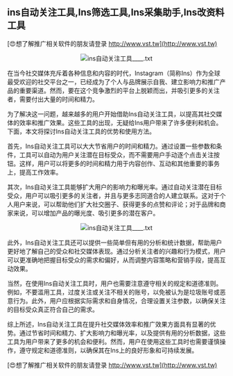 ## **ins自动关注工具,Ins筛选工具,Ins采集助手,Ins改资料工具**

[😍想了解推广相关软件的朋友请登录 http://www.vst.tw](http://www.vst.tw)

 <center><img src="https://vst.tw/MP4/tuiguang/png/0.png" alt="ins自动关注工具____.txt"></center>

在当今社交媒体充斥着各种信息和内容的时代，Instagram（简称Ins）作为全球最受欢迎的社交平台之一，已经成为了个人与品牌展示自我、建立影响力和推广产品的重要渠道。然而，要在这个竞争激烈的平台上脱颖而出，并吸引更多的关注者，需要付出大量的时间和精力。

为了解决这一问题，越来越多的用户开始借助Ins自动关注工具，以提高其社交媒体的效率和推广效果。这些工具的出现，无疑给Ins用户带来了许多便利和机会。下面，本文将探讨Ins自动关注工具的优势和使用方法。

首先，Ins自动关注工具可以大大节省用户的时间和精力。通过设置一些参数和条件，工具可以自动为用户关注潜在目标受众，而不需要用户手动逐个点击关注按钮。这样，用户可以将更多的时间和精力用于内容创作、互动和其他重要的事务上，提高工作效率。

其次，Ins自动关注工具能够扩大用户的影响力和曝光率。通过自动关注潜在目标受众，用户可以吸引更多的关注者，并且与更多志同道合的人建立联系。这对于个人用户来说，可以帮助他们扩大社交圈子、获得更多的点赞和评论；对于品牌和商家来说，可以增加产品的曝光度、吸引更多的潜在客户。

 <center><img src="https://vst.tw/MP4/tuiguang/png/8.png" alt="ins自动关注工具____.txt"></center>

此外，Ins自动关注工具还可以提供一些简单但有用的分析和统计数据，帮助用户更好地了解自己的受众和社交媒体表现。通过分析关注者的兴趣和行为模式，用户可以更准确地把握目标受众的需求和偏好，从而调整内容策略和营销手段，提高互动效果。

当然，在使用Ins自动关注工具时，用户也需要注意遵守相关的规定和道德准则。例如，不要滥用工具，过度关注或关注不相关的账号，以免被认为是垃圾账号或恶意行为。此外，用户应根据实际需求和自身情况，合理设置关注参数，以确保关注的目标受众真正符合自己的需求。

综上所述，Ins自动关注工具在提升社交媒体效率和推广效果方面具有显著的优势。通过节省时间和精力、扩大影响力和曝光率，以及提供有用的分析数据，这些工具为用户带来了更多的机会和便利。然而，用户在使用这些工具时也需要谨慎操作，遵守规定和道德准则，以确保其在Ins上的良好形象和可持续发展。

[😍想了解推广相关软件的朋友请登录 http://www.vst.tw](http://www.vst.tw)



